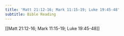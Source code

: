 ```yaml
---
title: 'Matt 21:12-16; Mark 11:15-19; Luke 19:45-48'
subtitle: Bible Reading
---
```


[[Matt 21:12-16; Mark 11:15-19; Luke 19:45-48]]